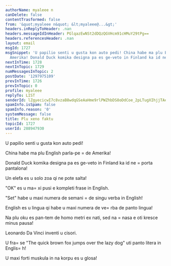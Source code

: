 ```yaml
---
authorName: myaleee n
canDelete: false
contentTrasformed: false
from: '&quot;myaleee n&quot; &lt;myaleee@...&gt;'
headers.inReplyToHeader: .nan
headers.messageIdInHeader: PGlqazEwNSt2dDQzQGVHcm91cHMuY29tPg==
headers.referencesHeader: .nan
layout: email
msgId: 1727
msgSnippet: 'U papilio senti u gusta kon auto pedi! China habe ma plu English parla-pe  de
  Amerika! Donald Duck komika designa pa es ge-veto in Finland ka id ne porta '
nextInTime: 1728
nextInTopic: 1729
numMessagesInTopic: 2
postDate: '1297975109'
prevInTime: 1726
prevInTopic: 0
profile: myaleee
replyTo: LIST
senderId: lZgyecicwI7c8vzaB8wdqGSeAaHme9rlPWZhbDS8oDdCoe_2pLTugXIhjjTAeQbkKGFM0z9lAyZT5soZG1OheLPVtENP4A
spamInfo.isSpam: false
spamInfo.reason: '0'
systemMessage: false
title: Plu xeno faktu
topicId: 1727
userId: 288947930
---
```


U papilio senti u gusta kon auto pedi!

China habe ma plu English parla-pe =
 de Amerika!

Donald Duck komika designa pa es ge-veto in Finland ka id ne =
porta 
pantalona!

Un elefa  es u solo zoa qi ne pote salta!

"OK" es u  ma=
xi  pusi e kompleti frase  in English.

"Set" habe u maxi numera de semani =
de singu verba in English!

English es u lingua qi habe u maxi numera de ve=
rba de panto lingua!

Na plu oku es pan-tem de homo  metri ex nati, sed na =
nasa e oti kresce minus pausa!

Leonardo Da Vinci inventi u  cisori.

U fra=
se "The quick brown fox jumps over the lazy dog" uti panto litera in Englis=
h!

U maxi forti muskula in na korpu es u glosa!

 


